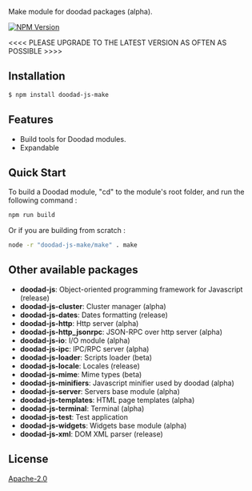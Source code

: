 Make module for doodad packages (alpha).

[![NPM Version][npm-image]][npm-url]
 
<<<< PLEASE UPGRADE TO THE LATEST VERSION AS OFTEN AS POSSIBLE >>>>

## Installation

```bash
$ npm install doodad-js-make
```

## Features

  -  Build tools for Doodad modules.
  -  Expandable

## Quick Start

To build a Doodad module, "cd" to the module's root folder, and run the following command :

```bash
npm run build
```

Or if you are building from scratch :

```bash
node -r "doodad-js-make/make" . make
```

## Other available packages

  - **doodad-js**: Object-oriented programming framework for Javascript (release)
  - **doodad-js-cluster**: Cluster manager (alpha)
  - **doodad-js-dates**: Dates formatting (release)
  - **doodad-js-http**: Http server (alpha)
  - **doodad-js-http_jsonrpc**: JSON-RPC over http server (alpha)
  - **doodad-js-io**: I/O module (alpha)
  - **doodad-js-ipc**: IPC/RPC server (alpha)
  - **doodad-js-loader**: Scripts loader (beta)
  - **doodad-js-locale**: Locales (release)
  - **doodad-js-mime**: Mime types (beta)
  - **doodad-js-minifiers**: Javascript minifier used by doodad (alpha)
  - **doodad-js-server**: Servers base module (alpha)
  - **doodad-js-templates**: HTML page templates (alpha)
  - **doodad-js-terminal**: Terminal (alpha)
  - **doodad-js-test**: Test application
  - **doodad-js-widgets**: Widgets base module (alpha)
  - **doodad-js-xml**: DOM XML parser (release)
  
## License

  [Apache-2.0][license-url]


[npm-image]: https://img.shields.io/npm/v/doodad-js-make.svg
[npm-url]: https://npmjs.org/package/doodad-js-make
[license-url]: http://opensource.org/licenses/Apache-2.0
